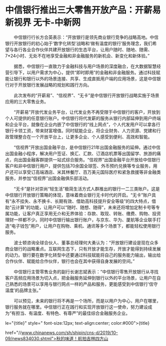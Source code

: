 # 中信银行推出三大零售开放产品：开薪易 新视界 无卡-中新网

　　中信银行行长方合英表示：“开放银行是领先商业银行竞争的战略高地。中信银行开放银行的初心始于‘数字化转型’战略和‘做有温度的银行’服务理念，我们希望与各行各业合作伙伴共建开放银行的生态平台，让用户随时、随地、随需、7*24小时、无处不在地享受金融和非金融服务的新机会、新变化和新体验。”

　　据悉，中信银行一直致力于金融科技与用户场景的深度融合，在大数据智慧经营引导下，以用户需求为中心，提供“即时即用”的金融和非金融服务。通过科技赋能让银行和银行以外的场景连接、共享、生成直抵用户端的应用场景，这是中信银行对于开放银行发展战略的规划和践行方向。

　　此次发布的“开薪易”、“信视界”、“无卡”是中信银行开放银行战略实施于场景应用的三大零售业务。

　　“开薪易”开放代发业务平台，让代发业务不再受限于中信银行的客户，开放到个人可提供的任意银行账户。中信银行将代发薪的服务从银行内部延伸到用户终端和企业平台，就像在企业内嵌了中信银行的“线上网点”，个人代发用户可以拿各行银行卡领工资，带来财富增值。同时赋能企业，将企业财务、人力资源、党建和行政管理整合在一个开放平台上，让更多企业、个人感受到便利、高效和智能。

　　“信视界”开放出国金融平台，是中信银行21年出国金融服务的延伸。通过中信出国金融小程序，解决用户签证、换汇、汇款、订酒店机票等出国留学、旅游的痛点，向出国金融客群提供一站式综合服务。“信视界”出国金融平台开放给中信银行客户和非中信银行用户，提供包括70余国全球签、外币预约兑换等专业服务，用户还可以享受订高端酒店、米其林餐厅、百万美元国际医疗和紧急救援等非金融类服务，并参加“信视界”出国金融俱乐部活动。

　　“无卡”是针对崇尚“轻生活”极简生活方式人群推出的银行一二三类账户。这是中信银行开放银行策略的体现，意味着商业银行无卡时代的开启。“无卡”账户具有“永不挂失、永不换卡、长期有效、借助高科技提升安全等级”的四大特点，借助“云计算”的功能，让用户可以“随时、随想、随得”，未来还将增加定制卡号等专属功能，让客户真正享用无介和无界体验：存款、取现、转账、缴费、购物、投资理财一样都不少。同时中信银行输出银行账户，与京东、华为、厦航等企业联手打造“电子钱包”用户，让用户在购物、乘机、通讯等多个场景下，都能轻松使用银行服务。

　　波士顿咨询全球合伙人、董事总经理何大勇认为：“开放银行建设是现在众多商业银行的战略重点。互联网生态下，只有开放才能生存，开放才能得到持续发展的动力。银行要在数字化转型中还要通过科技赋能将自己的服务能力输出，输出给合作伙伴、赋能给合作伙伴，银行也会在其中获得自身发展的空间。”

　　中信银行主管零售业务的副行长谢志斌表示：“中信银行零售开放银行从寻找客户高频应用场景为切入点，把金融服务延伸到银行以外的平台场景，让用户在自己熟悉的场景可以享用与银行网点一样的产品和服务，更能感受到中信银行‘信守温度’的品牌主张。”

　　可以预见，未来的银行将不再是一个场所，而是以用户为中心，用户在哪里，银行服务就在哪里。中信银行正在践行和实现开放银行这一使命，努力建设成为“有担当、有温度、有特色、有尊严”的最佳综合金融服务企业。

le="{title}" style=" font-size:12px; text-align:center; color:#000">{title}

href="//www.chinanews.com/sh/shipin/cns-d/2019/10-09/news834030.shtml">秋的味道！航拍吉林四方山
